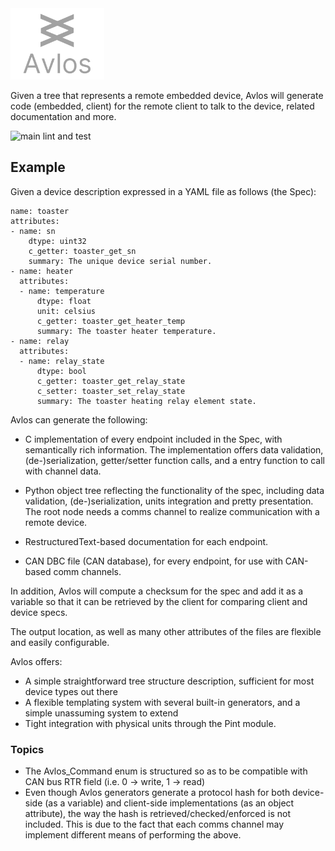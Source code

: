 <img src="avlos_logo.png" width="150"/>

Given a tree that represents a remote embedded device, Avlos will generate code (embedded, client) for the remote client to talk to the device, related documentation and more. 

![main lint and test](https://github.com/tinymovr/avlos/actions/workflows/ci.yml/badge.svg)

## Example

Given a device description expressed in a YAML file as follows (the Spec):

    name: toaster
    attributes:
    - name: sn
        dtype: uint32
        c_getter: toaster_get_sn
        summary: The unique device serial number.
    - name: heater
      attributes:
      - name: temperature
          dtype: float
          unit: celsius
          c_getter: toaster_get_heater_temp
          summary: The toaster heater temperature.
    - name: relay
      attributes:
      - name: relay_state
          dtype: bool
          c_getter: toaster_get_relay_state
          c_setter: toaster_set_relay_state
          summary: The toaster heating relay element state.

Avlos can generate the following:

- C implementation of every endpoint included in the Spec, with semantically rich information. The implementation offers data validation, (de-)serialization, getter/setter function calls, and a entry function to call with channel data.

- Python object tree reflecting the functionality of the spec, including data validation, (de-)serialization, units integration and pretty presentation. The root node needs a comms channel to realize communication with a remote device.

- RestructuredText-based documentation for each endpoint.

- CAN DBC file (CAN database), for every endpoint, for use with CAN-based comm channels.

In addition, Avlos will compute a checksum for the spec and add it as a variable so that it can be retrieved by the client for comparing client and device specs. 

The output location, as well as many other attributes of the files are flexible and easily configurable.

Avlos offers:

- A simple straightforward tree structure description, sufficient for most device types out there
- A flexible templating system with several built-in generators, and a simple unassuming system to extend
- Tight integration with physical units through the Pint module.

### Topics

- The Avlos_Command enum is structured so as to be compatible with CAN bus RTR field (i.e. 0 -> write, 1 -> read)
- Even though Avlos generators generate a protocol hash for both device-side (as a variable) and client-side implementations (as an object attribute), the way the hash is retrieved/checked/enforced is not included. This is due to the fact that each comms channel may implement different means of performing the above.
